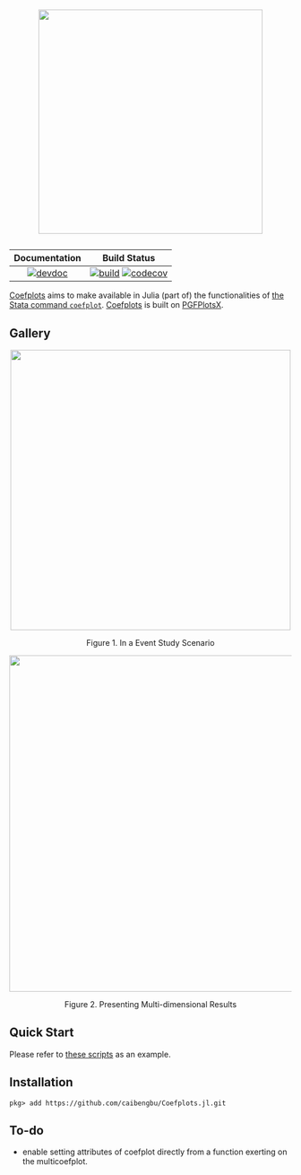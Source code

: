 <h1>
  <p align="center">
    <img width="400" src="https://raw.githubusercontent.com/caibengbu/Coefplots.jl/main/assets/logo.svg">
  </p>
</h1>

| **Documentation**                                                               | **Build Status**                                                                                |
|:-------------------------------------------------------------------------------:|:-----------------------------------------------------------------------------------------------:|
|[![devdoc](https://img.shields.io/badge/docs-dev-blue.svg)](https://caibengbu.github.io/Coefplots.jl/dev/)| [![build](https://github.com/caibengbu/Coefplots.jl/actions/workflows/ci.yml/badge.svg)](https://github.com/caibengbu/Coefplots.jl/actions/workflows/ci.yml) [![codecov](https://codecov.io/gh/caibengbu/Coefplots.jl/branch/main/graph/badge.svg)](https://codecov.io/gh/caibengbu/Coefplots.jl)|



[Coefplots](https://github.com/caibengbu/Coefplots.jl) aims to make available in Julia (part of) the functionalities of [the Stata command `coefplot`](http://repec.sowi.unibe.ch/stata/coefplot/getting-started.html). [Coefplots](https://github.com/caibengbu/Coefplots.jl) is built on [PGFPlotsX](https://github.com/KristofferC/PGFPlotsX.jl/tree/ada03510396af592e05b2e382a0c12ce37ee3cc8).

## Gallery
<p align="center">
  <img width="500" src="https://raw.githubusercontent.com/caibengbu/Coefplots.jl/main/assets/esplot.png">
</p>

<p align="center">
  Figure 1. In a Event Study Scenario
</p>

<p align="center">
  <img width="600" src="https://raw.githubusercontent.com/caibengbu/Coefplots.jl/main/assets/elasticity.png">
</p>

<p align="center">
  Figure 2. Presenting Multi-dimensional Results
</p>

## Quick Start

Please refer to [these scripts](test/) as an example.

## Installation
```
pkg> add https://github.com/caibengbu/Coefplots.jl.git
```

## To-do
- enable setting attributes of coefplot directly from a function exerting on the multicoefplot.
